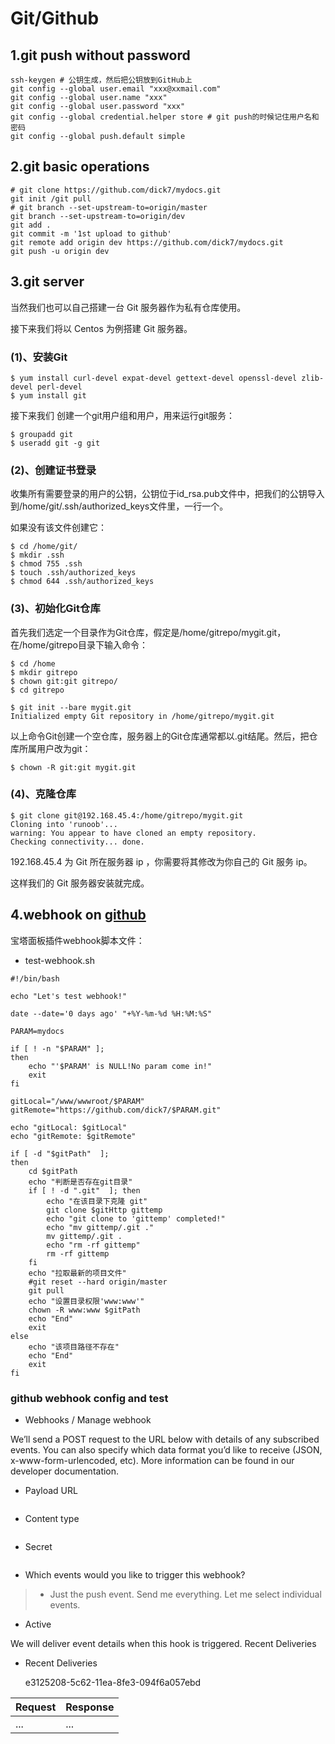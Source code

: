 # Git/Github

## 1.git push without password
```
ssh-keygen # 公钥生成，然后把公钥放到GitHub上
git config --global user.email "xxx@xxmail.com"
git config --global user.name "xxx"
git config --global user.password "xxx"
git config --global credential.helper store # git push的时候记住用户名和密码
git config --global push.default simple
```

## 2.git basic operations
```
# git clone https://github.com/dick7/mydocs.git
git init /git pull
# git branch --set-upstream-to=origin/master
git branch --set-upstream-to=origin/dev
git add .
git commit -m '1st upload to github'
git remote add origin dev https://github.com/dick7/mydocs.git
git push -u origin dev
```

## 3.git server

当然我们也可以自己搭建一台 Git 服务器作为私有仓库使用。

接下来我们将以 Centos 为例搭建 Git 服务器。

### (1)、安装Git
```
$ yum install curl-devel expat-devel gettext-devel openssl-devel zlib-devel perl-devel
$ yum install git
```
接下来我们 创建一个git用户组和用户，用来运行git服务：
```
$ groupadd git
$ useradd git -g git
```
### (2)、创建证书登录

收集所有需要登录的用户的公钥，公钥位于id_rsa.pub文件中，把我们的公钥导入到/home/git/.ssh/authorized_keys文件里，一行一个。

如果没有该文件创建它：
```
$ cd /home/git/
$ mkdir .ssh
$ chmod 755 .ssh
$ touch .ssh/authorized_keys
$ chmod 644 .ssh/authorized_keys
```
### (3)、初始化Git仓库

首先我们选定一个目录作为Git仓库，假定是/home/gitrepo/mygit.git，在/home/gitrepo目录下输入命令：
```
$ cd /home
$ mkdir gitrepo
$ chown git:git gitrepo/
$ cd gitrepo

$ git init --bare mygit.git
Initialized empty Git repository in /home/gitrepo/mygit.git

```
以上命令Git创建一个空仓库，服务器上的Git仓库通常都以.git结尾。然后，把仓库所属用户改为git：
```
$ chown -R git:git mygit.git
```

### (4)、克隆仓库
```
$ git clone git@192.168.45.4:/home/gitrepo/mygit.git
Cloning into 'runoob'...
warning: You appear to have cloned an empty repository.
Checking connectivity... done.
```
192.168.45.4 为 Git 所在服务器 ip ，你需要将其修改为你自己的 Git 服务 ip。

这样我们的 Git 服务器安装就完成。

## 4.webhook on [github](github.com)

宝塔面板插件webhook脚本文件：

* test-webhook.sh 
```
#!/bin/bash

echo "Let's test webhook!"

date --date='0 days ago' "+%Y-%m-%d %H:%M:%S"

PARAM=mydocs

if [ ! -n "$PARAM" ];
then
    echo "'$PARAM' is NULL!No param come in!"
    exit
fi

gitLocal="/www/wwwroot/$PARAM"
gitRemote="https://github.com/dick7/$PARAM.git"

echo "gitLocal: $gitLocal"
echo "gitRemote: $gitRemote"

if [ -d "$gitPath"  ];
then
    cd $gitPath
    echo "判断是否存在git目录"
    if [ ! -d ".git"  ]; then
        echo "在该目录下克隆 git"
        git clone $gitHttp gittemp
        echo "git clone to 'gittemp' completed!"
        echo "mv gittemp/.git ."
        mv gittemp/.git .
        echo "rm -rf gittemp"
        rm -rf gittemp
    fi
    echo "拉取最新的项目文件"
    #git reset --hard origin/master
    git pull
    echo "设置目录权限'www:www'"
    chown -R www:www $gitPath
    echo "End"
    exit
else
    echo "该项目路径不存在"
    echo "End"
    exit
fi
```

### github webhook config and test

- Webhooks / Manage webhook

We’ll send a POST request to the URL below with details of any subscribed events. You can also specify which data format you’d like to receive (JSON, x-www-form-urlencoded, etc). More information can be found in our developer documentation.

- Payload URL
```

```

- Content type
```

```
- Secret
```

```

- Which events would you like to trigger this webhook?
> *   Just the push event.
>     Send me everything.
>     Let me select individual events.

- Active

We will deliver event details when this hook is triggered.
Recent Deliveries

- Recent Deliveries

    e3125208-5c62-11ea-8fe3-094f6a057ebd

|Request|Response|
|-------|--------|
|...    | ...    |
